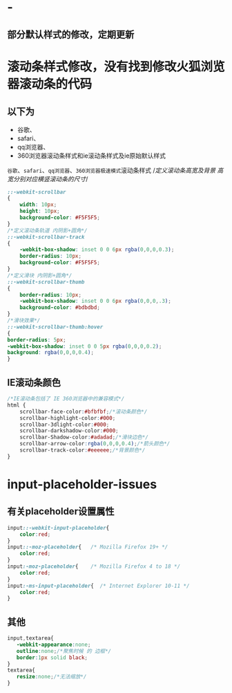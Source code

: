 # -
部分默认样式的修改，定期更新
----

# 滚动条样式修改，没有找到修改火狐浏览器滚动条的代码

## 以下为
* 谷歌、
* safari、
* qq浏览器、
* 360浏览器滚动条样式和ie滚动条样式及ie原始默认样式

`谷歌`、`safari`、`qq浏览器`、`360浏览器极速模式`滚动条样式
/*定义滚动条高宽及背景 高宽分别对应横竖滚动条的尺寸*/
```css
::-webkit-scrollbar  
{  
    width: 10px;  
    height: 10px;  
    background-color: #F5F5F5;  
}  
/*定义滚动条轨道 内阴影+圆角*/  
::-webkit-scrollbar-track  
{  
    -webkit-box-shadow: inset 0 0 6px rgba(0,0,0,0.3);  
    border-radius: 10px;  
    background-color: #F5F5F5;  
}    
/*定义滑块 内阴影+圆角*/  
::-webkit-scrollbar-thumb  
{  
    border-radius: 10px;  
    -webkit-box-shadow: inset 0 0 6px rgba(0,0,0,.3);  
    background-color: #bdbdbd;  
}  
/*滑块效果*/
::-webkit-scrollbar-thumb:hover
{
border-radius: 5px;
-webkit-box-shadow: inset 0 0 5px rgba(0,0,0,0.2);
background: rgba(0,0,0,0.4);
}
```

## IE滚动条颜色
```css
/*IE滚动条包括了 IE 360浏览器中的兼容模式*/
html {
    scrollbar-face-color:#bfbfbf;/*滚动条颜色*/
    scrollbar-highlight-color:#000;
    scrollbar-3dlight-color:#000;
    scrollbar-darkshadow-color:#000;
    scrollbar-Shadow-color:#adadad;/*滑块边色*/
    scrollbar-arrow-color:rgba(0,0,0,0.4);/*箭头颜色*/
    scrollbar-track-color:#eeeeee;/*背景颜色*/
}
```
# input-placeholder-issues
## 有关placeholder设置属性

```css
input::-webkit-input-placeholder{
    color:red;
}
input::-moz-placeholder{   /* Mozilla Firefox 19+ */
    color:red;
}
input:-moz-placeholder{    /* Mozilla Firefox 4 to 18 */
    color:red;
}
input:-ms-input-placeholder{  /* Internet Explorer 10-11 */ 
    color:red;
}

```

## 其他
```css
input,textarea{
   -webkit-appearance:none;
   outline:none;/*聚焦时候 的 边框*/
   border:1px solid black;
}
textarea{
   resize:none;/*无法缩放*/
}
```
